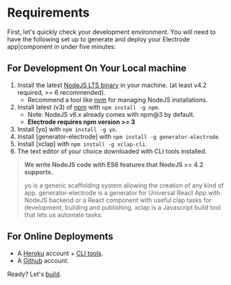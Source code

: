 # Requirements

First, let's quickly check your development environment. You will need to have the following set up to generate and deploy your Electrode app|component in under five minutes:

## For Development On Your Local machine

1.  Install the latest [NodeJS LTS binary](https://nodejs.org/) in your machine. (at least v4.2 required, >= 6 recommended).
    -   Recommend a tool like [nvm](https://github.com/creationix/nvm#install-script) for managing NodeJS installations.
2.  Install latest (v3) of [npm](https://www.npmjs.com/) with `npm install -g npm`.
    -   Note: NodeJS v6.x already comes with npm@3 by default.
    -   **Electrode requires npm version >= 3**
3.  Install [yo] with `npm install -g yo`.
4.  Install [generator-electrode] with `npm install -g generator-electrode`.
5.  Install [xclap] with `npm install -g xclap-cli`.
6.  The text editor of your choice downloaded with CLI tools installed.

> **We write NodeJS code with ES6 features that NodeJS >= 4.2 supports.**
>
> yo is a generic scaffolding system allowing the creation of any kind of app.
> generator-electrode is a generator for Universal React App with NodeJS backend or a React component with useful clap tasks for development, building and publishing.
> xclap is a Javascript build tool that lets us automate tasks.

## For Online Deployments

-   A [Heroku](https://signup.heroku.com/dc) account + [CLI tools](https://devcenter.heroku.com/articles/heroku-command-line).
-   A [Github](https://github.com/) account.

Ready? Let's [build](/chapter1/quick-start/build-component.md).
